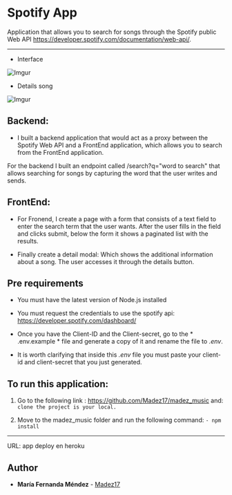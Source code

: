 # Spotify App

Application that allows you to search for songs through the Spotify public Web API https://developer.spotify.com/documentation/web-api/.

---

- Interface

![Imgur](https://i.imgur.com/qX2Js4z.jpg)

- Details song

![Imgur](https://i.imgur.com/C3WRChk.png)

## Backend:

- I built a backend application that would act as a proxy between the Spotify Web API and a FrontEnd application, which allows you to search from the FrontEnd application.

For the backend I built an endpoint called /search?q="word to search" that allows searching for songs by capturing the word that the user writes and sends.


## FrontEnd:

- For Fronend, I create a page with a form that consists of a text field to enter the search term that the user wants. After the user fills in the field and clicks submit, below the form it shows a paginated list with the results.

- Finally create a detail modal: Which shows the additional information about a song. The user accesses it through the details button.


## Pre requirements
- You must have the latest version of Node.js installed
- You must request the credentials to use the spotify api:
https://developer.spotify.com/dashboard/

- Once you have the Client-ID and the Client-secret, go to the * .env.example * file and generate a copy of it and rename the file to *.env*.

- It is worth clarifying that inside this *.env* file you must paste your client-id and client-secret that you just generated.

## To run this application:

1. Go to the following link : https://github.com/Madez17/madez_music and:
    ```clone the project is your local. ```

1. Move to the madez_music folder and run the following command:
    ```- npm install```


---


URL: app deploy en heroku


## Author
* **María Fernanda Méndez** - [Madez17](https://github.com/Madez17)
